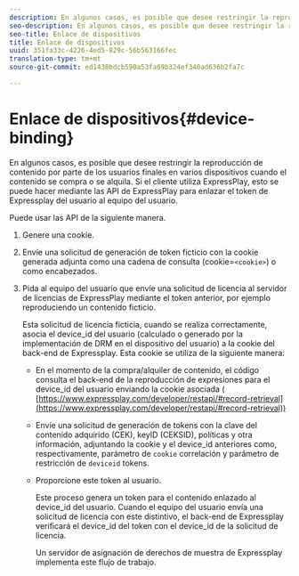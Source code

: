 ```yaml
---
description: En algunos casos, es posible que desee restringir la reproducción de contenido por parte de los usuarios finales en varios dispositivos cuando el contenido se compra o se alquila. Si el cliente utiliza ExpressPlay, esto se puede hacer mediante las API de ExpressPlay para enlazar el token de Expressplay del usuario al equipo del usuario.
seo-description: En algunos casos, es posible que desee restringir la reproducción de contenido por parte de los usuarios finales en varios dispositivos cuando el contenido se compra o se alquila. Si el cliente utiliza ExpressPlay, esto se puede hacer mediante las API de ExpressPlay para enlazar el token de Expressplay del usuario al equipo del usuario.
seo-title: Enlace de dispositivos
title: Enlace de dispositivos
uuid: 351fa33c-4226-4ed5-829c-56b563166fec
translation-type: tm+mt
source-git-commit: ed1430bdcb590a53fa69b324ef340ad636b2fa7c

---
```



# Enlace de dispositivos{#device-binding}

En algunos casos, es posible que desee restringir la reproducción de contenido por parte de los usuarios finales en varios dispositivos cuando el contenido se compra o se alquila. Si el cliente utiliza ExpressPlay, esto se puede hacer mediante las API de ExpressPlay para enlazar el token de Expressplay del usuario al equipo del usuario.

Puede usar las API de la siguiente manera.

1. Genere una cookie.
1. Envíe una solicitud de generación de token ficticio con la cookie generada adjunta como una cadena de consulta (cookie=`<cookie>`) o como encabezados.
1. Pida al equipo del usuario que envíe una solicitud de licencia al servidor de licencias de ExpressPlay mediante el token anterior, por ejemplo reproduciendo un contenido ficticio.

   Esta solicitud de licencia ficticia, cuando se realiza correctamente, asocia el device_id del usuario (calculado o generado por la implementación de DRM en el dispositivo del usuario) a la cookie del back-end de Expressplay. Esta cookie se utiliza de la siguiente manera:

   * En el momento de la compra/alquiler de contenido, el código consulta el back-end de la reproducción de expresiones para el device_id del usuario enviando la cookie asociada ( [https://www.expressplay.com/developer/restapi/#record-retrieval](https://www.expressplay.com/developer/restapi/#record-retrieval))
   * Envíe una solicitud de generación de tokens con la clave del contenido adquirido (CEK), keyID (CEKSID), políticas y otra información, adjuntando la cookie y el device_id anteriores como, respectivamente, parámetro de `cookie` correlación y parámetro de restricción de `deviceid` tokens.

   * Proporcione este token al usuario.

      Este proceso genera un token para el contenido enlazado al device_id del usuario. Cuando el equipo del usuario envía una solicitud de licencia con este distintivo, el back-end de Expressplay verificará el device_id del token con el device_id de la solicitud de licencia.

      Un servidor de asignación de derechos de muestra de Expressplay implementa este flujo de trabajo.

